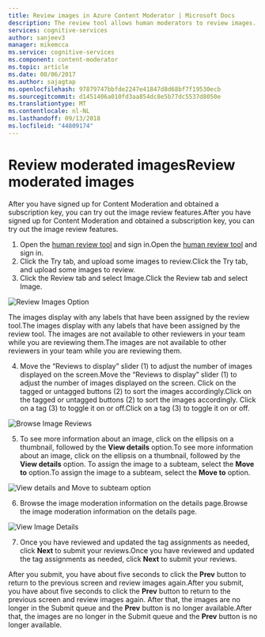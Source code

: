 ```yaml
---
title: Review images in Azure Content Moderator | Microsoft Docs
description: The review tool allows human moderators to review images.
services: cognitive-services
author: sanjeev3
manager: mikemcca
ms.service: cognitive-services
ms.component: content-moderator
ms.topic: article
ms.date: 08/06/2017
ms.author: sajagtap
ms.openlocfilehash: 97879747bbfde2247e41847d8d68bf7f19530ecb
ms.sourcegitcommit: d1451406a010fd3aa854dc8e5b77dc5537d8050e
ms.translationtype: MT
ms.contentlocale: nl-NL
ms.lasthandoff: 09/13/2018
ms.locfileid: "44809174"
---
```

# <a name="review-moderated-images"></a><span data-ttu-id="09855-103">Review moderated images</span><span class="sxs-lookup"><span data-stu-id="09855-103">Review moderated images</span></span>

<span data-ttu-id="09855-104">After you have signed up for Content Moderation and obtained a subscription key, you can try out the image review features.</span><span class="sxs-lookup"><span data-stu-id="09855-104">After you have signed up for Content Moderation and obtained a subscription key, you can try out the image review features.</span></span>

1.  <span data-ttu-id="09855-105">Open the [human review tool](https://contentmoderator.cognitive.microsoft.com/) and sign in.</span><span class="sxs-lookup"><span data-stu-id="09855-105">Open the [human review tool](https://contentmoderator.cognitive.microsoft.com/) and sign in.</span></span> 
2.  <span data-ttu-id="09855-106">Click the Try tab, and upload some images to review.</span><span class="sxs-lookup"><span data-stu-id="09855-106">Click the Try tab, and upload some images to review.</span></span>
3.  <span data-ttu-id="09855-107">Click the Review tab and select Image.</span><span class="sxs-lookup"><span data-stu-id="09855-107">Click the Review tab and select Image.</span></span>

  ![Review Images Option](images/review-images-1.png)

  <span data-ttu-id="09855-109">The images display with any labels that have been assigned by the review tool.</span><span class="sxs-lookup"><span data-stu-id="09855-109">The images display with any labels that have been assigned by the review tool.</span></span> <span data-ttu-id="09855-110">The images are not available to other reviewers in your team while you are reviewing them.</span><span class="sxs-lookup"><span data-stu-id="09855-110">The images are not available to other reviewers in your team while you are reviewing them.</span></span>

4.  <span data-ttu-id="09855-111">Move the “Reviews to display” slider (1) to adjust the number of images displayed on the screen.</span><span class="sxs-lookup"><span data-stu-id="09855-111">Move the “Reviews to display” slider (1) to adjust the number of images displayed on the screen.</span></span> <span data-ttu-id="09855-112">Click on the tagged or untagged buttons (2) to sort the images accordingly.</span><span class="sxs-lookup"><span data-stu-id="09855-112">Click on the tagged or untagged buttons (2) to sort the images accordingly.</span></span> <span data-ttu-id="09855-113">Click on a tag (3) to toggle it on or off.</span><span class="sxs-lookup"><span data-stu-id="09855-113">Click on a tag (3) to toggle it on or off.</span></span>

  ![Browse Image Reviews](images/review-images-2.png)
 
5.  <span data-ttu-id="09855-115">To see more information about an image, click on the ellipsis on a thumbnail, followed by the **View details** option.</span><span class="sxs-lookup"><span data-stu-id="09855-115">To see more information about an image, click on the ellipsis on a thumbnail, followed by the **View details** option.</span></span> <span data-ttu-id="09855-116">To assign the image to a subteam, select the **Move to** option.</span><span class="sxs-lookup"><span data-stu-id="09855-116">To assign the image to a subteam, select the **Move to** option.</span></span>
 
  ![View details and Move to subteam option](images/review-images-3.png)

6. <span data-ttu-id="09855-118">Browse the image moderation information on the details page.</span><span class="sxs-lookup"><span data-stu-id="09855-118">Browse the image moderation information on the details page.</span></span>

  ![View Image Details](images/review-images-4.png)
 
7.  <span data-ttu-id="09855-120">Once you have reviewed and updated the tag assignments as needed, click **Next** to submit your reviews.</span><span class="sxs-lookup"><span data-stu-id="09855-120">Once you have reviewed and updated the tag assignments as needed, click **Next** to submit your reviews.</span></span>

<span data-ttu-id="09855-121">After you submit, you have about five seconds to click the **Prev** button to return to the previous screen and review images again.</span><span class="sxs-lookup"><span data-stu-id="09855-121">After you submit, you have about five seconds to click the **Prev** button to return to the previous screen and review images again.</span></span> <span data-ttu-id="09855-122">After that, the images are no longer in the Submit queue and the **Prev** button is no longer available.</span><span class="sxs-lookup"><span data-stu-id="09855-122">After that, the images are no longer in the Submit queue and the **Prev** button is no longer available.</span></span>
